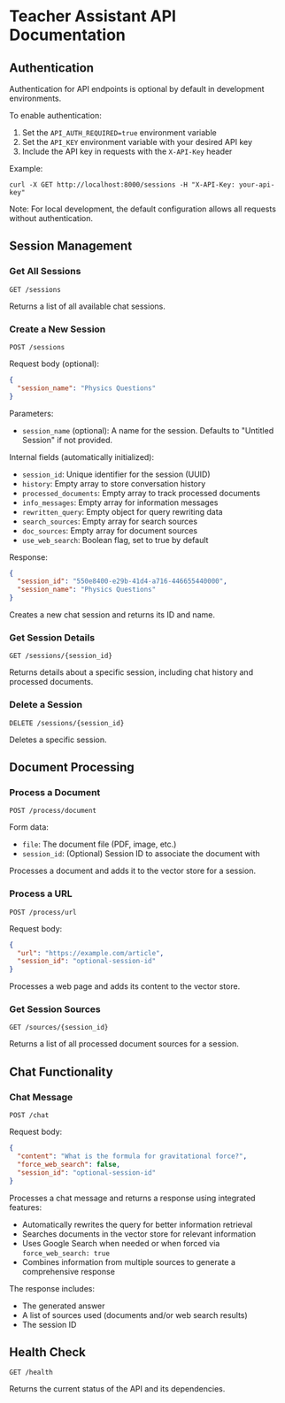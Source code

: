 # Teacher Assistant API Documentation

## Authentication

Authentication for API endpoints is optional by default in development environments.

To enable authentication:

1. Set the `API_AUTH_REQUIRED=true` environment variable
2. Set the `API_KEY` environment variable with your desired API key
3. Include the API key in requests with the `X-API-Key` header

Example:
```
curl -X GET http://localhost:8000/sessions -H "X-API-Key: your-api-key"
```

Note: For local development, the default configuration allows all requests without authentication.

## Session Management

### Get All Sessions

```
GET /sessions
```

Returns a list of all available chat sessions.

### Create a New Session

```
POST /sessions
```

Request body (optional):
```json
{
  "session_name": "Physics Questions"
}
```

Parameters:
- `session_name` (optional): A name for the session. Defaults to "Untitled Session" if not provided.

Internal fields (automatically initialized):
- `session_id`: Unique identifier for the session (UUID)
- `history`: Empty array to store conversation history
- `processed_documents`: Empty array to track processed documents 
- `info_messages`: Empty array for information messages
- `rewritten_query`: Empty object for query rewriting data
- `search_sources`: Empty array for search sources
- `doc_sources`: Empty array for document sources
- `use_web_search`: Boolean flag, set to true by default

Response:
```json
{
  "session_id": "550e8400-e29b-41d4-a716-446655440000",
  "session_name": "Physics Questions"
}
```

Creates a new chat session and returns its ID and name.

### Get Session Details

```
GET /sessions/{session_id}
```

Returns details about a specific session, including chat history and processed documents.

### Delete a Session

```
DELETE /sessions/{session_id}
```

Deletes a specific session.

## Document Processing

### Process a Document

```
POST /process/document
```

Form data:
- `file`: The document file (PDF, image, etc.)
- `session_id`: (Optional) Session ID to associate the document with

Processes a document and adds it to the vector store for a session.

### Process a URL

```
POST /process/url
```

Request body:
```json
{
  "url": "https://example.com/article",
  "session_id": "optional-session-id"
}
```

Processes a web page and adds its content to the vector store.

### Get Session Sources

```
GET /sources/{session_id}
```

Returns a list of all processed document sources for a session.

## Chat Functionality

### Chat Message

```
POST /chat
```

Request body:
```json
{
  "content": "What is the formula for gravitational force?",
  "force_web_search": false,
  "session_id": "optional-session-id"
}
```

Processes a chat message and returns a response using integrated features:
- Automatically rewrites the query for better information retrieval
- Searches documents in the vector store for relevant information
- Uses Google Search when needed or when forced via `force_web_search: true`
- Combines information from multiple sources to generate a comprehensive response

The response includes:
- The generated answer
- A list of sources used (documents and/or web search results)
- The session ID

## Health Check

```
GET /health
```

Returns the current status of the API and its dependencies.
